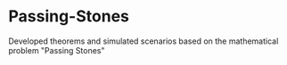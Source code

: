 # Passing-Stones
Developed theorems and simulated scenarios based on the mathematical problem "Passing Stones"
